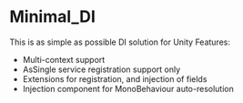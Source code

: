 # Minimal_DI

This is as simple as possible DI solution for Unity
Features:
- Multi-context support
- AsSingle service registration support only
- Extensions for registration, and injection of fields
- Injection component for MonoBehaviour auto-resolution
